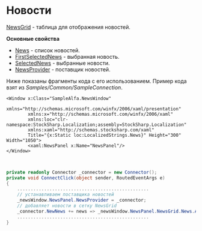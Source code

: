 # Новости

[NewsGrid](xref:StockSharp.Xaml.NewsGrid) \- таблица для отображения новостей. 

**Основные свойства**

- [News](xref:StockSharp.Xaml.NewsGrid.News) \- список новостей.
- [FirstSelectedNews](xref:StockSharp.Xaml.NewsGrid.FirstSelectedNews) \- выбранная новость.
- [SelectedNews](xref:StockSharp.Xaml.NewsGrid.SelectedNews) \- выбранные новости.
- [NewsProvider](xref:StockSharp.Xaml.NewsGrid.NewsProvider) \- поставщик новостей.

Ниже показаны фрагменты кода с его использованием. Пример кода взят из *Samples\/Common\/SampleConnection*. 

```xaml
<Window	x:Class="SampleAlfa.NewsWindow"
		xmlns="http://schemas.microsoft.com/winfx/2006/xaml/presentation"
		xmlns:x="http://schemas.microsoft.com/winfx/2006/xaml"
		xmlns:loc="clr-namespace:StockSharp.Localization;assembly=StockSharp.Localization"
		xmlns:xaml="http://schemas.stocksharp.com/xaml"
		Title="{x:Static loc:LocalizedStrings.News}" Height="300" Width="1050">
	    <xaml:NewsPanel x:Name="NewsPanel"/>
</Window>
	  				
```
```cs
					  
private readonly Connector _connector = new Connector();
private void ConnectClick(object sender, RoutedEventArgs e)
{
	.................................................
	// устанавливаем поставщика новостей
	_newsWindow.NewsPanel.NewsProvider = _connector;
	// добавляет новости в сетку NewsGrid
	_connector.NewNews += news => _newsWindow.NewsPanel.NewsGrid.News.Add(news);
	.................................................
}
	  				
```
